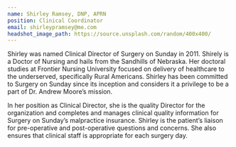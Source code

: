 ```yaml
---
name: Shirley Ramsey, DNP, APRN
position: Clinical Coordinator
email: shirleypramsey@me.com
headshot_image_path: https://source.unsplash.com/random/400x400/
---
```

Shirley was named Clinical Director of Surgery on Sunday in 2011.  Shirely is a Doctor of Nursing and hails from the Sandhills of Nebraska.  Her doctoral studies at Frontier Nursing University focused on delivery of healthcare to the underserved, specifically Rural Americans.  Shirley has been committed to Surgery on Sunday since its inception and considers it a privilege to be a part of Dr. Andrew Moore’s mission.

In her position as Clinical Director, she is the quality Director for the organization and completes and manages clinical quality information for Surgery on Sunday’s malpractice insurance.  Shirley is the patient’s liaison for pre-operative and post-operative questions and concerns.  She also ensures that clinical staff is appropriate for each surgery day.